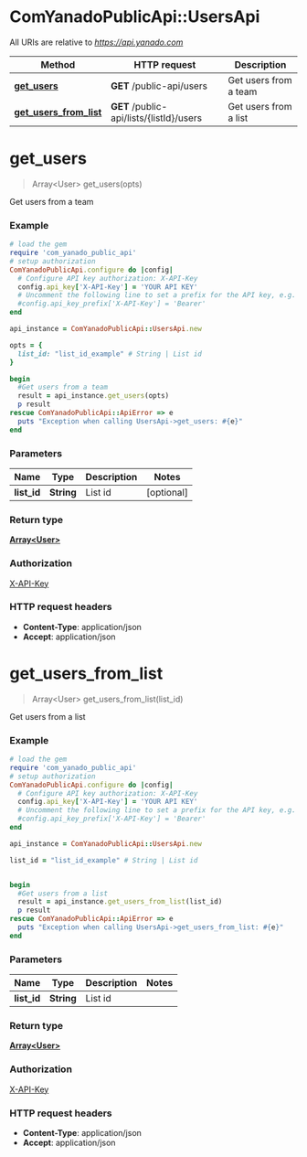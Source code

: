 # ComYanadoPublicApi::UsersApi

All URIs are relative to *https://api.yanado.com*

Method | HTTP request | Description
------------- | ------------- | -------------
[**get_users**](UsersApi.md#get_users) | **GET** /public-api/users | Get users from a team
[**get_users_from_list**](UsersApi.md#get_users_from_list) | **GET** /public-api/lists/{listId}/users | Get users from a list


# **get_users**
> Array&lt;User&gt; get_users(opts)

Get users from a team

### Example
```ruby
# load the gem
require 'com_yanado_public_api'
# setup authorization
ComYanadoPublicApi.configure do |config|
  # Configure API key authorization: X-API-Key
  config.api_key['X-API-Key'] = 'YOUR API KEY'
  # Uncomment the following line to set a prefix for the API key, e.g. 'Bearer' (defaults to nil)
  #config.api_key_prefix['X-API-Key'] = 'Bearer'
end

api_instance = ComYanadoPublicApi::UsersApi.new

opts = { 
  list_id: "list_id_example" # String | List id
}

begin
  #Get users from a team
  result = api_instance.get_users(opts)
  p result
rescue ComYanadoPublicApi::ApiError => e
  puts "Exception when calling UsersApi->get_users: #{e}"
end
```

### Parameters

Name | Type | Description  | Notes
------------- | ------------- | ------------- | -------------
 **list_id** | **String**| List id | [optional] 

### Return type

[**Array&lt;User&gt;**](User.md)

### Authorization

[X-API-Key](../README.md#X-API-Key)

### HTTP request headers

 - **Content-Type**: application/json
 - **Accept**: application/json



# **get_users_from_list**
> Array&lt;User&gt; get_users_from_list(list_id)

Get users from a list

### Example
```ruby
# load the gem
require 'com_yanado_public_api'
# setup authorization
ComYanadoPublicApi.configure do |config|
  # Configure API key authorization: X-API-Key
  config.api_key['X-API-Key'] = 'YOUR API KEY'
  # Uncomment the following line to set a prefix for the API key, e.g. 'Bearer' (defaults to nil)
  #config.api_key_prefix['X-API-Key'] = 'Bearer'
end

api_instance = ComYanadoPublicApi::UsersApi.new

list_id = "list_id_example" # String | List id


begin
  #Get users from a list
  result = api_instance.get_users_from_list(list_id)
  p result
rescue ComYanadoPublicApi::ApiError => e
  puts "Exception when calling UsersApi->get_users_from_list: #{e}"
end
```

### Parameters

Name | Type | Description  | Notes
------------- | ------------- | ------------- | -------------
 **list_id** | **String**| List id | 

### Return type

[**Array&lt;User&gt;**](User.md)

### Authorization

[X-API-Key](../README.md#X-API-Key)

### HTTP request headers

 - **Content-Type**: application/json
 - **Accept**: application/json



